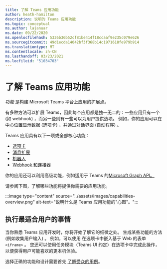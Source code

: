 ```yaml
---
title: 了解 Teams 应用功能
author: heath-hamilton
description: 说明的 Teams 应用功能
ms.topic: conceptual
ms.author: lajanuar
ms.date: 09/22/2020
ms.openlocfilehash: 5336b36b52cf81be414f18ccaaf9e235c079e626
ms.sourcegitcommit: 49d1ecda14042bf3f368b14c1971618fe979b914
ms.translationtype: MT
ms.contentlocale: zh-CN
ms.lasthandoff: 03/23/2021
ms.locfileid: "51034703"
---
```

# <a name="understanding-teams-app-capabilities"></a>了解 Teams 应用功能

*功能* 是构建 Microsoft Teams 平台上应用的扩展点。

有多种方法可以扩展 Teams，因此每个应用都是独一无二的：一些应用只有一个 (如 webhook) ，而另一些则有一些可以为用户提供选项。 例如，你的应用可以在中心位置显示数据 (选项卡) ，并通过对话界面 (自动程序) 。

Teams 应用具有以下一项或全部核心功能：

* [选项卡](../tabs/what-are-tabs.md)
* [消息扩展](../messaging-extensions/what-are-messaging-extensions.md)
* [机器人](../bots/what-are-bots.md)
* [Webhook 和连接器](../webhooks-and-connectors/what-are-webhooks-and-connectors.md)

你的应用还可以利用高级功能，例如适用于 Teams 的[Microsoft Graph API。](https://docs.microsoft.com/graph/teams-concept-overview)

请参阅下图，了解哪些功能将提供你需要的应用功能。

:::image type="content" source="../assets/images/capabilities-overview.png" alt-text="说明什么是 Teams 应用功能的&quot;心图&quot;。":::

## <a name="doing-whats-best-for-your-users"></a>执行最适合用户的事情

当你熟悉 Teams 应用开发时，你将开始了解它的细微之处。 生成某些功能的方法 (例如收集用户输入) 。 例如，可以使用 在选项卡中嵌入基于 Web 的表单 `<iframe>` 。 您还可以使用任务模块（Teams UI 约定）在选项卡中完成此操作，以便获得用户可能喜欢的更本机体验。

选择正确的功能和设计需要首先 [了解受众的用例](../concepts/design/understand-use-cases.md)。
